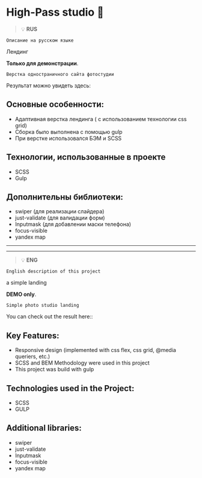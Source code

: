# High-Pass studio 📸 

> :bulb: **RUS** 

``` Описание на русском языке ```

Лендинг  

**Только для демонстрации**.  

`Верстка одностраничного сайта фотостудии`

Результат можно увидеть здесь:


## Основные особенности:
- Адаптивная верстка лендинга ( с использованием технологии css grid)
- Сборка было выполнена с помощью gulp
- При верстке использовался БЭМ и SCSS

## Технологии, использованные в проекте
- SCSS
- Gulp

## Дополнительны библиотеки:
- swiper (для реализации слайдера)
- just-validate (для валидации форм)
- Inputmask (для добавлении маски телефона)
- focus-visible
- yandex map


---

---




> :bulb: **ENG** 

``` English description of this project ```

a simple landing

**DEMO only**.  

`Simple photo studio landing `

You can check out the result here::
 

## Key Features:
- Responsive design (implemented with css flex, css grid, @media queriers, etc.)
- SCSS and BEM Methodology were used in this project
- This project was build with gulp

## Technologies used in the Project: 
- SCSS
- GULP

## Additional libraries:
- swiper
- just-validate 
- Inputmask 
- focus-visible
- yandex map
